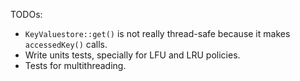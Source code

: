 TODOs:

- `KeyValuestore::get()` is not really thread-safe because it makes `accessedKey()` calls.
- Write units tests, specially for LFU and LRU policies.
- Tests for multithreading.